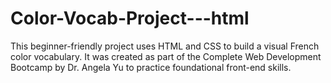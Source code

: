 # Color-Vocab-Project---html
This beginner-friendly project uses HTML and CSS to build a visual French color vocabulary. It was created as part of the Complete Web Development Bootcamp by Dr. Angela Yu to practice foundational front-end skills.

